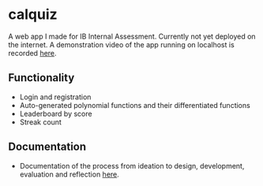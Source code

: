 # calquiz
A web app I made for IB Internal Assessment. Currently not yet deployed on the internet. A demonstration video of the app running on localhost is recorded [here]([url](https://youtu.be/gKkNWc1mR2I)https://youtu.be/gKkNWc1mR2I).

## Functionality
- Login and registration
- Auto-generated polynomial functions and their differentiated functions 
- Leaderboard by score
- Streak count

## Documentation
- Documentation of the process from ideation to design, development, evaluation and reflection [here]([url](https://drive.google.com/drive/u/1/folders/1de8odlEwqz1A4JfgaGkLZtZNZq4UXtZn)https://drive.google.com/drive/u/1/folders/1de8odlEwqz1A4JfgaGkLZtZNZq4UXtZn).
